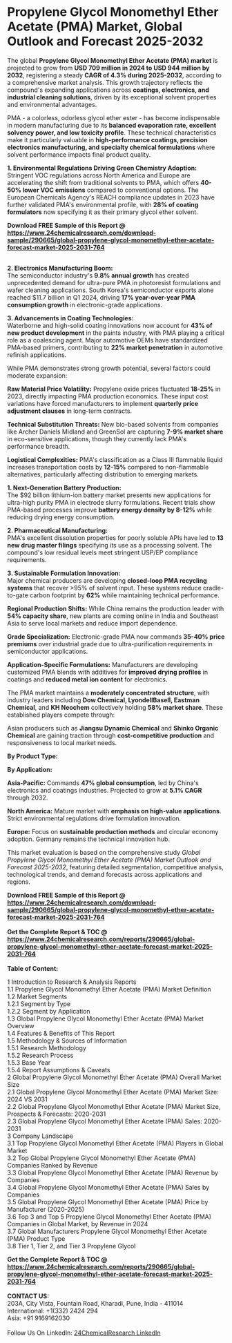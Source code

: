 <h1>Propylene Glycol Monomethyl Ether Acetate (PMA) Market, Global Outlook and Forecast 2025-2032</h1><p>The global <strong>Propylene Glycol Monomethyl Ether Acetate (PMA) market</strong> is projected to grow from <strong>USD 709 million in 2024 to USD 944 million by 2032</strong>, registering a steady <strong>CAGR of 4.3% during 2025-2032</strong>, according to a comprehensive market analysis. This growth trajectory reflects the compound's expanding applications across <strong>coatings, electronics, and industrial cleaning solutions</strong>, driven by its exceptional solvent properties and environmental advantages.</p><p>PMA - a colorless, odorless glycol ether ester - has become indispensable in modern manufacturing due to its <strong>balanced evaporation rate, excellent solvency power, and low toxicity profile</strong>. These technical characteristics make it particularly valuable in <strong>high-performance coatings, precision electronics manufacturing, and specialty chemical formulations</strong> where solvent performance impacts final product quality.</p><p><strong>1. Environmental Regulations Driving Green Chemistry Adoption:</strong><br>
Stringent VOC regulations across North America and Europe are accelerating the shift from traditional solvents to PMA, which offers <strong>40-50% lower VOC emissions</strong> compared to conventional options. The European Chemicals Agency's REACH compliance updates in 2023 have further validated PMA's environmental profile, with <strong>28% of coating formulators</strong> now specifying it as their primary glycol ether solvent.</p><div><b>Download FREE Sample of this Report @ 
            <a href="https://www.24chemicalresearch.com/download-sample/290665/global-propylene-glycol-monomethyl-ether-acetate-forecast-market-2025-2031-764">
            https://www.24chemicalresearch.com/download-sample/290665/global-propylene-glycol-monomethyl-ether-acetate-forecast-market-2025-2031-764</a></b></div><br><p><strong>2. Electronics Manufacturing Boom:</strong><br>
The semiconductor industry's <strong>9.8% annual growth</strong> has created unprecedented demand for ultra-pure PMA in photoresist formulations and wafer cleaning applications. South Korea's semiconductor exports alone reached $11.7 billion in Q1 2024, driving <strong>17% year-over-year PMA consumption growth</strong> in electronic-grade applications.</p><p><strong>3. Advancements in Coating Technologies:</strong><br>
Waterborne and high-solid coating innovations now account for <strong>43% of new product development</strong> in the paints industry, with PMA playing a critical role as a coalescing agent. Major automotive OEMs have standardized PMA-based primers, contributing to <strong>22% market penetration</strong> in automotive refinish applications.</p><p>While PMA demonstrates strong growth potential, several factors could moderate expansion:</p><p><strong>Raw Material Price Volatility:</strong> Propylene oxide prices fluctuated <strong>18-25%</strong> in 2023, directly impacting PMA production economics. These input cost variations have forced manufacturers to implement <strong>quarterly price adjustment clauses</strong> in long-term contracts.</p><p><strong>Technical Substitution Threats:</strong> New bio-based solvents from companies like Archer Daniels Midland and GreenSol are capturing <strong>7-9% market share</strong> in eco-sensitive applications, though they currently lack PMA's performance breadth.</p><p><strong>Logistical Complexities:</strong> PMA's classification as a Class III flammable liquid increases transportation costs by <strong>12-15%</strong> compared to non-flammable alternatives, particularly affecting distribution to emerging markets.</p><p><strong>1. Next-Generation Battery Production:</strong><br>
The $92 billion lithium-ion battery market presents new applications for ultra-high purity PMA in electrode slurry formulations. Recent trials show PMA-based processes improve <strong>battery energy density by 8-12%</strong> while reducing drying energy consumption.</p><p><strong>2. Pharmaceutical Manufacturing:</strong><br>
PMA's excellent dissolution properties for poorly soluble APIs have led to <strong>13 new drug master filings</strong> specifying its use as a processing solvent. The compound's low residual levels meet stringent USP/EP compliance requirements.</p><p><strong>3. Sustainable Formulation Innovation:</strong><br>
Major chemical producers are developing <strong>closed-loop PMA recycling systems</strong> that recover &gt;95% of solvent input. These systems reduce cradle-to-gate carbon footprint by <strong>62%</strong> while maintaining technical performance.</p><p><strong>Regional Production Shifts:</strong> While China remains the production leader with <strong>54% capacity share</strong>, new plants are coming online in India and Southeast Asia to serve local markets and reduce import dependence.</p><p><strong>Grade Specialization:</strong> Electronic-grade PMA now commands <strong>35-40% price premiums</strong> over industrial grade due to ultra-purification requirements in semiconductor applications.</p><p><strong>Application-Specific Formulations:</strong> Manufacturers are developing customized PMA blends with additives for <strong>improved drying profiles</strong> in coatings and <strong>reduced metal ion content</strong> for electronics.</p><p>The PMA market maintains a <strong>moderately concentrated structure</strong>, with industry leaders including <strong>Dow Chemical, LyondellBasell, Eastman Chemical</strong>, and <strong>KH Neochem</strong> collectively holding <strong>58% market share</strong>. These established players compete through:</p><p>Asian producers such as <strong>Jiangsu Dynamic Chemical</strong> and <strong>Shinko Organic Chemical</strong> are gaining traction through <strong>cost-competitive production</strong> and responsiveness to local market needs.</p><p><strong>By Product Type:</strong></p><p><strong>By Application:</strong></p><p><strong>Asia-Pacific:</strong> Commands <strong>47% global consumption</strong>, led by China's electronics and coatings industries. Projected to grow at <strong>5.1% CAGR</strong> through 2032.</p><p><strong>North America:</strong> Mature market with <strong>emphasis on high-value applications</strong>. Strict environmental regulations drive formulation innovation.</p><p><strong>Europe:</strong> Focus on <strong>sustainable production methods</strong> and circular economy adoption. Germany remains the technical innovation hub.</p><p>This market evaluation is based on the comprehensive study <em>Global Propylene Glycol Monomethyl Ether Acetate (PMA) Market Outlook and Forecast 2025-2032</em>, featuring detailed segmentation, competitive analysis, technological trends, and demand forecasts across applications and regions.</p><div><b>Download FREE Sample of this Report @ 
            <a href="https://www.24chemicalresearch.com/download-sample/290665/global-propylene-glycol-monomethyl-ether-acetate-forecast-market-2025-2031-764">
            https://www.24chemicalresearch.com/download-sample/290665/global-propylene-glycol-monomethyl-ether-acetate-forecast-market-2025-2031-764</a></b></div><br><div><b>Get the Complete Report & TOC @ 
            <a href="https://www.24chemicalresearch.com/reports/290665/global-propylene-glycol-monomethyl-ether-acetate-forecast-market-2025-2031-764">
            https://www.24chemicalresearch.com/reports/290665/global-propylene-glycol-monomethyl-ether-acetate-forecast-market-2025-2031-764</a></b></div><br>
            <b>Table of Content:</b><p>1 Introduction to Research & Analysis Reports<br />
 1.1 Propylene Glycol Monomethyl Ether Acetate (PMA) Market Definition<br />
 1.2 Market Segments<br />
 1.2.1 Segment by Type<br />
 1.2.2 Segment by Application<br />
 1.3 Global Propylene Glycol Monomethyl Ether Acetate (PMA) Market Overview<br />
 1.4 Features & Benefits of This Report<br />
 1.5 Methodology & Sources of Information<br />
 1.5.1 Research Methodology<br />
 1.5.2 Research Process<br />
 1.5.3 Base Year<br />
 1.5.4 Report Assumptions & Caveats<br />
2 Global Propylene Glycol Monomethyl Ether Acetate (PMA) Overall Market Size<br />
 2.1 Global Propylene Glycol Monomethyl Ether Acetate (PMA) Market Size: 2024 VS 2031<br />
 2.2 Global Propylene Glycol Monomethyl Ether Acetate (PMA) Market Size, Prospects & Forecasts: 2020-2031<br />
 2.3 Global Propylene Glycol Monomethyl Ether Acetate (PMA) Sales: 2020-2031<br />
3 Company Landscape<br />
 3.1 Top Propylene Glycol Monomethyl Ether Acetate (PMA) Players in Global Market<br />
 3.2 Top Global Propylene Glycol Monomethyl Ether Acetate (PMA) Companies Ranked by Revenue<br />
 3.3 Global Propylene Glycol Monomethyl Ether Acetate (PMA) Revenue by Companies<br />
 3.4 Global Propylene Glycol Monomethyl Ether Acetate (PMA) Sales by Companies<br />
 3.5 Global Propylene Glycol Monomethyl Ether Acetate (PMA) Price by Manufacturer (2020-2025)<br />
 3.6 Top 3 and Top 5 Propylene Glycol Monomethyl Ether Acetate (PMA) Companies in Global Market, by Revenue in 2024<br />
 3.7 Global Manufacturers Propylene Glycol Monomethyl Ether Acetate (PMA) Product Type<br />
 3.8 Tier 1, Tier 2, and Tier 3 Propylene Glycol </p><div><b>Get the Complete Report & TOC @ 
            <a href="https://www.24chemicalresearch.com/reports/290665/global-propylene-glycol-monomethyl-ether-acetate-forecast-market-2025-2031-764">
            https://www.24chemicalresearch.com/reports/290665/global-propylene-glycol-monomethyl-ether-acetate-forecast-market-2025-2031-764</a></b></div><br><b>CONTACT US:</b><br>
            203A, City Vista, Fountain Road, Kharadi, Pune, India - 411014<br>
            International: +1(332) 2424 294<br>
            Asia: +91 9169162030 <br><br>
            Follow Us On LinkedIn: <a href="https://www.linkedin.com/company/24chemicalresearch/">24ChemicalResearch LinkedIn</a>